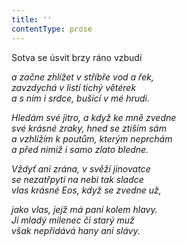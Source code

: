 ```yaml
---
title: ''
contentType: prose
---
```


Sotva se úsvit brzy ráno vzbudí

_a začne zhlížet v stříbře vod a řek,  
zavzdychá v listí tichý větérek  
a s ním i srdce, bušící v mé hrudi._

_Hledám své jitro, a když ke mně zvedne  
své krásné zraky, hned se ztiším sám  
a vzhlížím k poutům, kterým neprchám  
a před nimiž i samo zlato bledne._

_Vždyť ani zrána, v svěží jinovatce  
se nezatřpytí na nebi tak sladce  
vlas krásné Eos, když se zvedne už,_

_jako vlas, jejž má paní kolem hlavy.  
Jí mladý milenec či starý muž  
však nepřidává hany ani slávy._
